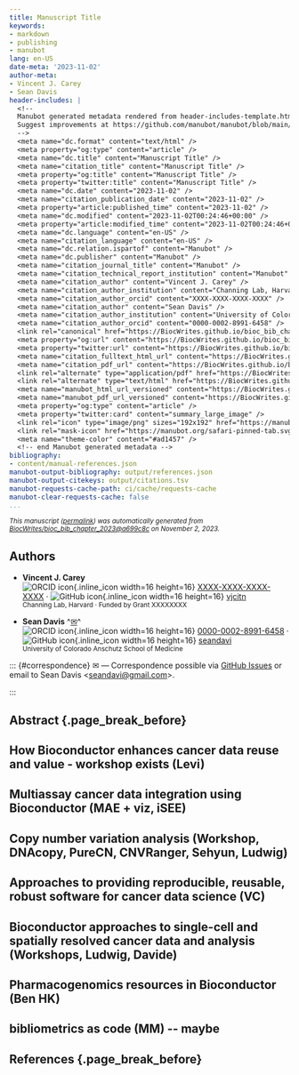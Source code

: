 ```yaml
---
title: Manuscript Title
keywords:
- markdown
- publishing
- manubot
lang: en-US
date-meta: '2023-11-02'
author-meta:
- Vincent J. Carey
- Sean Davis
header-includes: |
  <!--
  Manubot generated metadata rendered from header-includes-template.html.
  Suggest improvements at https://github.com/manubot/manubot/blob/main/manubot/process/header-includes-template.html
  -->
  <meta name="dc.format" content="text/html" />
  <meta property="og:type" content="article" />
  <meta name="dc.title" content="Manuscript Title" />
  <meta name="citation_title" content="Manuscript Title" />
  <meta property="og:title" content="Manuscript Title" />
  <meta property="twitter:title" content="Manuscript Title" />
  <meta name="dc.date" content="2023-11-02" />
  <meta name="citation_publication_date" content="2023-11-02" />
  <meta property="article:published_time" content="2023-11-02" />
  <meta name="dc.modified" content="2023-11-02T00:24:46+00:00" />
  <meta property="article:modified_time" content="2023-11-02T00:24:46+00:00" />
  <meta name="dc.language" content="en-US" />
  <meta name="citation_language" content="en-US" />
  <meta name="dc.relation.ispartof" content="Manubot" />
  <meta name="dc.publisher" content="Manubot" />
  <meta name="citation_journal_title" content="Manubot" />
  <meta name="citation_technical_report_institution" content="Manubot" />
  <meta name="citation_author" content="Vincent J. Carey" />
  <meta name="citation_author_institution" content="Channing Lab, Harvard" />
  <meta name="citation_author_orcid" content="XXXX-XXXX-XXXX-XXXX" />
  <meta name="citation_author" content="Sean Davis" />
  <meta name="citation_author_institution" content="University of Colorado Anschutz School of Medicine" />
  <meta name="citation_author_orcid" content="0000-0002-8991-6458" />
  <link rel="canonical" href="https://BiocWrites.github.io/bioc_bib_chapter_2023/" />
  <meta property="og:url" content="https://BiocWrites.github.io/bioc_bib_chapter_2023/" />
  <meta property="twitter:url" content="https://BiocWrites.github.io/bioc_bib_chapter_2023/" />
  <meta name="citation_fulltext_html_url" content="https://BiocWrites.github.io/bioc_bib_chapter_2023/" />
  <meta name="citation_pdf_url" content="https://BiocWrites.github.io/bioc_bib_chapter_2023/manuscript.pdf" />
  <link rel="alternate" type="application/pdf" href="https://BiocWrites.github.io/bioc_bib_chapter_2023/manuscript.pdf" />
  <link rel="alternate" type="text/html" href="https://BiocWrites.github.io/bioc_bib_chapter_2023/v/a699c8cb37712e9a98f3c9b04c6a89091b036998/" />
  <meta name="manubot_html_url_versioned" content="https://BiocWrites.github.io/bioc_bib_chapter_2023/v/a699c8cb37712e9a98f3c9b04c6a89091b036998/" />
  <meta name="manubot_pdf_url_versioned" content="https://BiocWrites.github.io/bioc_bib_chapter_2023/v/a699c8cb37712e9a98f3c9b04c6a89091b036998/manuscript.pdf" />
  <meta property="og:type" content="article" />
  <meta property="twitter:card" content="summary_large_image" />
  <link rel="icon" type="image/png" sizes="192x192" href="https://manubot.org/favicon-192x192.png" />
  <link rel="mask-icon" href="https://manubot.org/safari-pinned-tab.svg" color="#ad1457" />
  <meta name="theme-color" content="#ad1457" />
  <!-- end Manubot generated metadata -->
bibliography:
- content/manual-references.json
manubot-output-bibliography: output/references.json
manubot-output-citekeys: output/citations.tsv
manubot-requests-cache-path: ci/cache/requests-cache
manubot-clear-requests-cache: false
...
```







<small><em>
This manuscript
([permalink](https://BiocWrites.github.io/bioc_bib_chapter_2023/v/a699c8cb37712e9a98f3c9b04c6a89091b036998/))
was automatically generated
from [BiocWrites/bioc_bib_chapter_2023@a699c8c](https://github.com/BiocWrites/bioc_bib_chapter_2023/tree/a699c8cb37712e9a98f3c9b04c6a89091b036998)
on November 2, 2023.
</em></small>



## Authors



+ **Vincent J. Carey**
  <br>
    ![ORCID icon](images/orcid.svg){.inline_icon width=16 height=16}
    [XXXX-XXXX-XXXX-XXXX](https://orcid.org/XXXX-XXXX-XXXX-XXXX)
    · ![GitHub icon](images/github.svg){.inline_icon width=16 height=16}
    [vjcitn](https://github.com/vjcitn)
    <br>
  <small>
     Channing Lab, Harvard
     · Funded by Grant XXXXXXXX
  </small>

+ **Sean Davis**
  ^[✉](#correspondence)^<br>
    ![ORCID icon](images/orcid.svg){.inline_icon width=16 height=16}
    [0000-0002-8991-6458](https://orcid.org/0000-0002-8991-6458)
    · ![GitHub icon](images/github.svg){.inline_icon width=16 height=16}
    [seandavi](https://github.com/seandavi)
    <br>
  <small>
     University of Colorado Anschutz School of Medicine
  </small>


::: {#correspondence}
✉ — Correspondence possible via [GitHub Issues](https://github.com/BiocWrites/bioc_bib_chapter_2023/issues)
or email to
Sean Davis \<seandavi@gmail.com\>.


:::


## Abstract {.page_break_before}




## How Bioconductor enhances cancer data reuse and value - workshop exists (Levi)


## Multiassay cancer data integration using Bioconductor (MAE + viz, iSEE)


## Copy number variation analysis (Workshop, DNAcopy, PureCN, CNVRanger, Sehyun, Ludwig)


## Approaches to providing reproducible, reusable, robust software for cancer data science (VC)


## Bioconductor approaches to single-cell and spatially resolved cancer data and analysis (Workshops, Ludwig, Davide)


## Pharmacogenomics resources in Bioconductor (Ben HK)


## bibliometrics as code (MM) -- maybe



## References {.page_break_before}

<!-- Explicitly insert bibliography here -->
<div id="refs"></div>

